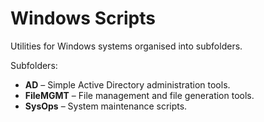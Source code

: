 # Windows Scripts

Utilities for Windows systems organised into subfolders.

Subfolders:

- **AD** – Simple Active Directory administration tools.
- **FileMGMT** – File management and file generation tools.
- **SysOps** – System maintenance scripts.
